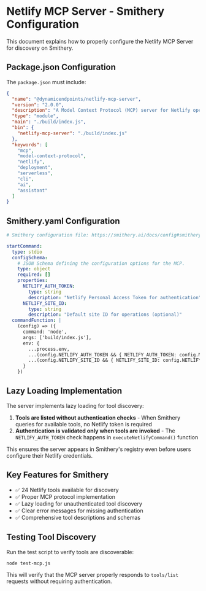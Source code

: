 # Netlify MCP Server - Smithery Configuration

This document explains how to properly configure the Netlify MCP Server for discovery on Smithery.

## Package.json Configuration

The `package.json` must include:

```json
{
  "name": "@dynamicendpoints/netlify-mcp-server",
  "version": "2.0.0",
  "description": "A Model Context Protocol (MCP) server for Netlify operations, providing comprehensive access to Netlify's features through CLI integration",
  "type": "module",
  "main": "./build/index.js",
  "bin": {
    "netlify-mcp-server": "./build/index.js"
  },
  "keywords": [
    "mcp",
    "model-context-protocol",
    "netlify",
    "deployment",
    "serverless",
    "cli",
    "ai",
    "assistant"
  ]
}
```

## Smithery.yaml Configuration

```yaml
# Smithery configuration file: https://smithery.ai/docs/config#smitheryyaml

startCommand:
  type: stdio
  configSchema:
    # JSON Schema defining the configuration options for the MCP.
    type: object
    required: []
    properties:
      NETLIFY_AUTH_TOKEN:
        type: string
        description: "Netlify Personal Access Token for authentication"
      NETLIFY_SITE_ID:
        type: string
        description: "Default site ID for operations (optional)"
  commandFunction: |
    (config) => ({
      command: 'node',
      args: ['build/index.js'],
      env: {
        ...process.env,
        ...(config.NETLIFY_AUTH_TOKEN && { NETLIFY_AUTH_TOKEN: config.NETLIFY_AUTH_TOKEN }),
        ...(config.NETLIFY_SITE_ID && { NETLIFY_SITE_ID: config.NETLIFY_SITE_ID })
      }
    })
```

## Lazy Loading Implementation

The server implements lazy loading for tool discovery:

1. **Tools are listed without authentication checks** - When Smithery queries for available tools, no Netlify token is required
2. **Authentication is validated only when tools are invoked** - The `NETLIFY_AUTH_TOKEN` check happens in `executeNetlifyCommand()` function

This ensures the server appears in Smithery's registry even before users configure their Netlify credentials.

## Key Features for Smithery

- ✅ 24 Netlify tools available for discovery
- ✅ Proper MCP protocol implementation
- ✅ Lazy loading for unauthenticated tool discovery
- ✅ Clear error messages for missing authentication
- ✅ Comprehensive tool descriptions and schemas

## Testing Tool Discovery

Run the test script to verify tools are discoverable:

```bash
node test-mcp.js
```

This will verify that the MCP server properly responds to `tools/list` requests without requiring authentication.
